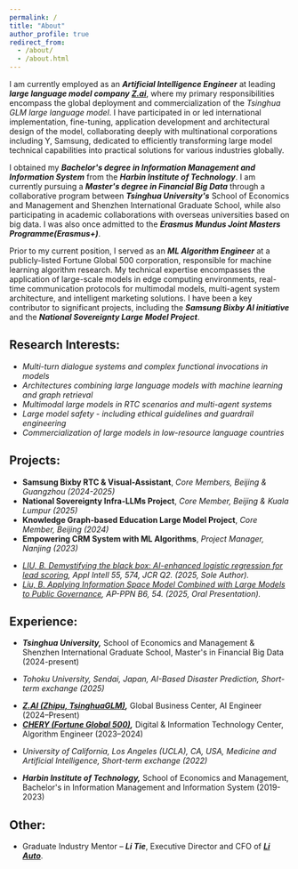 ```yaml
---
permalink: /
title: "About"
author_profile: true
redirect_from: 
  - /about/
  - /about.html
---
```

I am currently employed as an _**Artificial Intelligence Engineer**_ at leading _**large language model company [Z.ai](https://z.ai)**_, where my primary responsibilities encompass the global deployment and commercialization of the *Tsinghua GLM large language model*. I have participated in or led international implementation, fine-tuning, application development and architectural design of the model, collaborating deeply with multinational corporations including Y, Samsung, dedicated to efficiently transforming large model technical capabilities into practical solutions for various industries globally.

I obtained my _**Bachelor's degree in Information Management and Information System**_ from the _**Harbin Institute of Technology**_. I am currently pursuing a _**Master's degree in Financial Big Data**_ through a collaborative program between _**Tsinghua University's**_ School of Economics and Management and Shenzhen International Graduate School, while also participating in academic collaborations with overseas universities based on big data. I was also once admitted to the _**Erasmus Mundus Joint Masters Programme(Erasmus+)**_.

Prior to my current position, I served as an _**ML Algorithm Engineer**_ at a publicly-listed Fortune Global 500 corporation, responsible for machine learning algorithm research. My technical expertise encompasses the application of large-scale models in edge computing environments, real-time communication protocols for multimodal models, multi-agent system architecture, and intelligent marketing solutions. I have been a key contributor to significant projects, including the _**Samsung Bixby AI initiative**_ and the _**National Sovereignty Large Model Project**_.

Research Interests:
------
* _Multi-turn dialogue systems and complex functional invocations in models_
* _Architectures combining large language models with machine learning and graph retrieval_
* _Multimodal large models in RTC scenarios and multi-agent systems_
* _Large model safety - including ethical guidelines and guardrail engineering_
* _Commercialization of large models in low-resource language countries_

Projects:
------
* **Samsung Bixby RTC & Visual-Assistant**, _Core Members, Beijing & Guangzhou  (2024-2025)_
* **National Sovereignty Infra-LLMs Project**, _Core Member, Beijing & Kuala Lumpur  (2025)_
* **Knowledge Graph-based Education Large Model Project**, _Core Member, Beijing  (2024)_
* **Empowering CRM System with ML Algorithms**, _Project Manager, Nanjing  (2023)_

- _[LIU, B. Demystifying the black box: AI-enhanced logistic regression for lead scoring](https://doi.org/10.1007/s10489-025-06430-4),  Appl Intell 55, 574, JCR Q2. (2025, Sole Author)._
- _[Liu, B. Applying Information Space Model Combined with Large Models to Public Governance](https://www.asiapacificppn.org), AP-PPN B6, 54. (2025, Oral Presentation)._

Experience:
------
* _**Tsinghua University,**_ School of Economics and Management & Shenzhen International Graduate School, Master's in Financial Big Data (2024-present)
- *Tohoku University, Sendai, Japan, AI-Based Disaster Prediction, Short-term exchange (2025)*
* _**[Z.AI (Zhipu, TsinghuaGLM)](https://en.wikipedia.org/wiki/Z.ai),**_ Global Business Center, AI Engineer (2024–Present)
* _**[CHERY (Fortune Global 500)](https://en.wikipedia.org/wiki/Chery),**_ Digital & Information Technology Center, Algorithm Engineer (2023–2024)
- *University of California, Los Angeles (UCLA), CA, USA, Medicine and Artificial Intelligence, Short-term exchange (2022)*
* _**Harbin Institute of Technology,**_ School of Economics and Management, Bachelor's in Information Management and Information System (2019-2023)

Other:
------
* Graduate Industry Mentor – _**Li Tie**_, Executive Director and CFO of _**[Li Auto](https://en.wikipedia.org/wiki/Li_Auto)**_.
